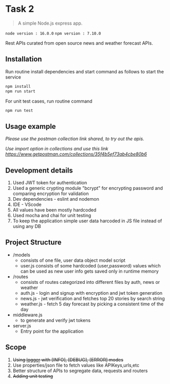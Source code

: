 # Task 2
> A simple Node.js express app.

`node version : 16.0.0`
`npm version : 7.10.0`

Rest APIs curated from open source news and weather forecast APIs.

## Installation

Run routine install dependencies and start command as follows to start the service

```sh
npm install 
npm run start
```

For unit test cases, run routine command

```sh
npm run test
```

## Usage example

_Please use the postman collection link shared, to try out the apis._

_Use import option in collections and use this link <https://www.getpostman.com/collections/35f4b5ef73ab4cbe80b6>_

## Development details

1. Used JWT token for authentication
2. Used a generic crypting module "bcrypt" for encrypting password and comparing encryption for validation
3. Dev dependencies - eslint and nodemon
4. IDE - VScode
5. All values have been mostly hardcoded
6. Used mocha and chai for unit testing
7. To keep the application simple user data harcoded in JS file instead of using any DB

## Project Structure

* /models
    * consists of one file, user data object model script
    * user.js consists of some hardcoded (user,password) values which can be used as new user info gets saved only in runtime memory
* /routes
    * consists of routes categorized into different files by auth, news or weather
    * auth.js - login and signup with encryption and jwt token generation
    * news.js - jwt verification and fetches top 20 stories by search string
    * weather.js - fetch 5 day forecast by picking a consistent time of the day 
* middleware.js
    * to generate and verify jwt tokens
* server.js
    * Entry point for the application

## Scope

1. ~~Using [logger] with [INFO], [DEBUG], [ERROR] modes~~
2. Use properties/json file to fetch values like APIKeys,urls,etc
3. Better structure of APIs to segregate data, requests and routers
4. ~~Adding unit testing~~

<!-- Markdown link & img dfn's -->
[logger]: https://www.npmjs.com/package/log4js
